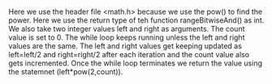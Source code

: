  Here we use the header file <math.h> because we use the pow() to find the power. Here we use the return type of teh function rangeBitwiseAnd() as int. We also take two integer values left and right as arguments. The count value is set to 0. The while loop keeps running unless the left and right values are the same. The left and right values get keeping updated as left=left/2 and right=right/2 after each iteration and the count value also gets incremented. Once the while loop terminates we return the value using the statemnet (left*pow(2,count)).